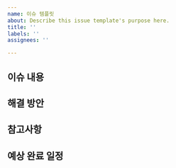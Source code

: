 ```yaml
---
name: 이슈 템플릿
about: Describe this issue template's purpose here.
title: ''
labels: ''
assignees: ''

---
```


## 이슈 내용
<!-- 다른 작업자가 이해할 수 있게 작성해주세요. -->

## 해결 방안
<!-- 방안이 있다면 내용을 작성해주세요. -->

## 참고사항
<!-- 참고사항이 있다면 작성해주세요. -->

## 예상 완료 일정
<!-- 대략적이 완료 일정을 작성해주세요. -->
